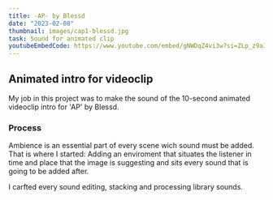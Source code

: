 ```yaml
---
title: -AP- by Blessd
date: "2023-02-08"
thumbnail: images/cap1-blessd.jpg
task: Sound for animated clip
youtubeEmbedCode: https://www.youtube.com/embed/gNWDqZ4vi3w?si=ZLp_z9a3f7LBObN-
---
```


## Animated intro for videoclip

My job in this project was to make the sound of the 10-second animated videoclip intro for 'AP' by Blessd.

### Process

Ambience is an essential part of every scene wich sound must be added. That is where I started: Adding an enviroment that situates the listener in time and place that the image is suggesting and sits every sound that is going to be added after.

I carfted every sound editing, stacking and processing library sounds.
